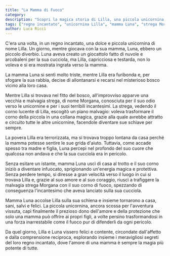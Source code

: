 ```yaml
---
title: "La Mamma di Fuoco"
category: 
description: "Scopri la magica storia di Lilla, una piccola unicornina che, dopo un litigio con la sua mamma Luna, si addentra in un bosco misterioso e incontra l'affascinante arcobaleno nuvola e la malvagia strega Morgana. Un'avventura emozionante che mostra l'incredibile potere dell'amore di una madre, mentre Luna si trasforma in una forza inarrestabile per salvare Lilla dai pericoli. Immergiti in un mondo incantato e scopri il profondo legame tra madre e figlia."
tags: ["regno incantato", "unicornina Lilla", "mamma Luna", "strega Morgana", "amore materno"]
author: Luca Ricci 
---
```


C'era una volta, in un regno incantato, una dolce e piccola unicornina di nome Lilla. Un giorno, mentre giocava con la sua mamma, Luna, ebbero un piccolo diverbio. Luna aveva creato un giocattolo fatto di nuvole e arcobaleni per la sua cucciola, ma Lilla, capricciosa e testarda, non lo voleva e si era mostrata ingrata verso la mamma.

La mamma Luna si sentì molto triste, mentre Lilla era furibonda e, per sfogare la sua rabbia, decise di allontanarsi e recarsi nel misterioso bosco vicino alla loro casa.

Mentre Lilla si trovava nel fitto del bosco, all'improvviso apparve una vecchia e malvagia strega, di nome Morgana, conosciuta per il suo odio verso le unicornine e per i suoi terribili incantesimi. La strega, vedendo il corno lucente di Lilla, escogitò un piano malvagio: voleva trasformare il corno della piccola in una collana magica, grazie alla quale avrebbe attratto e circuìto tutte le altre unicornine, facendole diventare sue schiave per sempre.

La povera Lilla era terrorizzata, ma si trovava troppo lontana da casa perché la mamma potesse sentire le sue grida d'aiuto. Tuttavia, come accade spesso tra madre e figlia, Luna percepì nel profondo del suo cuore che qualcosa non andava e che la sua cucciola era in pericolo.

Senza esitare un istante, mamma Luna uscì di casa al trotto e il suo corno iniziò a diventare infuocato, sprigionando un'energia magica e protettiva. Senza perdere tempo, si diresse a gran velocità verso il luogo in cui si trovava Lilla e, grazie al suo amore e al suo coraggio, riuscì a trafìggere la malvagia strega Morgana con il suo corno di fuoco, spezzando di conseguenza l'incantesimo che aveva lanciato sulla sua cucciola.

Mamma Luna accolse Lilla sulla sua schiena e insieme tornarono a casa, sani, salvi e felici. La piccola unicornina, ancora scossa per l'avventura vissuta, capì finalmente il prezioso dono dell'amore e della protezione che solo una mamma può offrire ai propri figli, a volte persino trasformandosi in una forza inarrestabile come il fuoco pur di difenderli da ogni pericolo.

Da quel giorno, Lilla e Luna vissero felici e contente, circondate dall'affetto e dalla comprensione reciproca, esplorando insieme i meravigliosi segreti del loro regno incantato, dove l'amore di una mamma è sempre la magia più potente di tutte.
